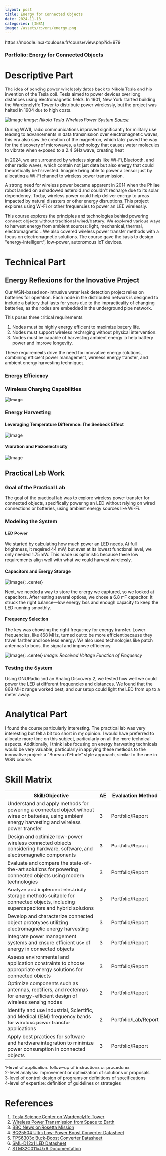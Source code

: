 ```yaml
---
layout: post
title: Energy for Connected Objects
date: 2024-11-18
categories: [INSA]
image: /assets/covers/energy.png
---
```



https://moodle.insa-toulouse.fr/course/view.php?id=979



### Portfolio: Energy for Connected Objects

# Descriptive Part  

The idea of sending power wirelessly dates back to Nikola Tesla and his invention of the Tesla coil. Tesla aimed to power devices over long distances using electromagnetic fields. In 1901, New York started building the Wardenclyffe Tower to distribute power wirelessly, but the project was halted in 1904 due to high costs.

![Image](/assets/posts-images/portfolio-insa/energy/nikola-wireless-power.png)
*Image: Nikola Tesla Wireless Power System [Source](https://cdn.prod.website-files.com/616e7bd6ab5a089243ca2fcf/62b96ce5e7cd972b1edf23fa_Nikola%20Tesla-17.jpg)*

During WWII, radio communications improved significantly for military use leading to advancements in data transmission over electromagnetic waves, this era also saw the creation of the magnetron, which later paved the way for the discovery of microwaves, a technology that causes water molecules to vibrate when exposed to a 2.4 GHz wave, creating heat.

In 2024, we are surrounded by wireless signals like Wi-Fi, Bluetooth, and other radio waves, which contain not just data but also energy that could theoretically be harvested. Imagine being able to power a sensor just by allocating a Wi-Fi channel to wireless power transmission.

A strong need for wireless power became apparent in 2014 when the Philae robot landed on a shadowed asteroid and couldn't recharge due to its solar dependency. Today, wireless power could help deliver energy to areas impacted by natural disasters or other energy disruptions. This project explores using Wi-Fi or other frequencies to power an LED wirelessly.

This course explores the principles and technologies behind powering connect objects without traditional wired/battery. We explored various ways to harvest energy from ambient sources: light, mechanical, thermal, electromagnetic... We also covered wireless power transfer methods with a focus on electromagnetic solutions. The course gave the basis to design "energy-intelligent", low-power, autonomous IoT devices. 

# Technical Part

## Energy Reflexions for the Inovative Project

Our WSN-based non-intrusive water leak detection project relies on batteries for operation. Each node in the distributed network is designed to include a battery that lasts for years due to the impracticality of changing batteries, as the nodes are embedded in the underground pipe network. 

This poses three critical requirements:

1. Nodes must be highly energy efficient to maximize battery life.
2. Nodes must support wireless recharging without physical intervention.
3. Nodes must be capable of harvesting ambient energy to help battery power and improve longevity.

These requirements drive the need for innovative energy solutions, combining efficient power management, wireless energy transfer, and ambient energy harvesting techniques.


### Energy Efficiency


### Wireless Charging Capabilities

![Image](/assets/posts-images/portfolio-insa/energy/wireless-charging.png)

### Energy Harvesting

#### Leveraging Temperature Difference: The Seebeck Effect

![Image](/assets/posts-images/portfolio-insa/energy/harvesting-peltier.png)

#### Vibration and Piezoelectricity

![Image](/assets/posts-images/portfolio-insa/energy/harvesting-piezo.png)

## Practical Lab Work

### Goal of the Practical Lab

The goal of the practical lab was to explore wireless power transfer for connected objects, specifically powering an LED without relying on wired connections or batteries, using ambient energy sources like Wi-Fi.

### Modeling the System

#### LED Power

We started by calculating how much power an LED needs. At full brightness, it required 44 mW, but even at its lowest functional level, we only needed 1.75 mW. This made us optimistic because these low requirements align well with what we could harvest wirelessly.

#### Capacitors and Energy Storage

![Image](/assets/posts-images/portfolio-insa/energy/energy_card_schema.png){: .center}

Next, we needed a way to store the energy we captured, so we looked at capacitors. After testing several options, we chose a 6.8 mF capacitor. It struck the right balance—low energy loss and enough capacity to keep the LED running smoothly.

#### Frequency Selection

The key was choosing the right frequency for energy transfer. Lower frequencies, like 868 MHz, turned out to be more efficient because they travel farther and lose less energy. We also used technologies like patch antennas to boost the signal and improve efficiency.

![Image](/assets/posts-images/portfolio-insa/energy/energy_max_freq.png){: .center}
*Image: Received Voltage Function of Frequency*


### Testing the System

Using GNURadio and an Analog Discovery 2, we tested how well we could power the LED at different frequencies and distances. We found that the 868 MHz range worked best, and our setup could light the LED from up to a meter away.













# Analytical Part  

I found the course particularly interesting. The practical lab was very interesting but felt a bit too short in my opinion. I would have preferred to allocate more time on this subject, particularly on all the more technical aspects. Additionally, I think labs focusing on energy harvesting technicals would be very valuable, particularly in applying these methods to the innovative project: a "Bureau d'Etude" style approach, similar to the one in WSN course.

# Skill Matrix



| **Skill/Objective**                                                               | **AE** | **Evaluation Method**       |
|-----------------------------------------------------------------------------------|--------|-----------------------------|
| Understand and apply methods for powering a connected object without wires or batteries, using ambient energy harvesting and wireless power transfer | 3      | Portfolio/Report            |
| Design and optimize low-power wireless connected objects considering hardware, software, and electromagnetic components | 3      | Portfolio/Report            |
| Evaluate and compare the state-of-the-art solutions for powering connected objects using modern technologies | 3      | Portfolio/Report            |
| Analyze and implement electricity storage methods suitable for connected objects, including supercapacitors and hybrid solutions | 3      | Portfolio/Report            |
| Develop and characterize connected object prototypes utilizing electromagnetic energy harvesting | 3      | Portfolio/Report            |
| Integrate power management systems and ensure efficient use of energy in connected objects | 3      | Portfolio/Report            |
| Assess environmental and application constraints to choose appropriate energy solutions for connected objects | 3      | Portfolio/Report            |
| Optimize components such as antennas, rectifiers, and rectennas for energy-efficient design of wireless sensing nodes | 2      | Portfolio/Report            |
| Identify and use Industrial, Scientific, and Medical (ISM) frequency bands for wireless power transfer applications | 2      | Portfolio/Lab/Report            |
| Apply best practices for software and hardware integration to minimize power consumption in connected objects | 3      | Portfolio/Report            |


1-level of application: follow-up of instructions or procedures  
2-level analysis: improvement or optimization of solutions or proposals  
3-level of control: design of programs or definitions of specifications  
4-level of expertise: definition of guidelines or strategies  



# References

1. [Tesla Science Center on Wardenclyffe Tower](https://teslasciencecenter.org/history/tower/)
2. [Wireless Power Transmission from Space to Earth](https://www.independent.co.uk/space/space-earth-wireless-power-beamed-b2353588.html)
3. [BBC News on Rosetta Mission](https://www.bbc.com/news/science-environment-30034060)
4. [BQ25504 Ultra Low-Power Boost Converter Datasheet](https://www.ti.com/lit/ds/symlink/bq25504.pdf)
5. [TPS6303x Buck-Boost Converter Datasheet](https://www.ti.com/lit/ds/symlink/tps63030.pdf)
6. [SML-D12x1 LED Datasheet](https://www.tme.eu/Document/932347758f1894d9ef5e9a8053d7c609/SML-D12Y1WT86.pdf)
7. [STM32C011x4/x6 Documentation](https://www.st.com/en/microcontrollers-microprocessors/stm32c011j4.html?icmp=tt40742_gl_lnkon_sep2024#sample-buy)